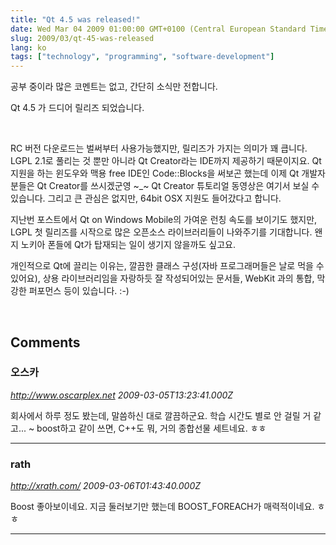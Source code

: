 ```yaml
---
title: "Qt 4.5 was released!"
date: Wed Mar 04 2009 01:00:00 GMT+0100 (Central European Standard Time)
slug: 2009/03/qt-45-was-released
lang: ko
tags: ["technology", "programming", "software-development"]
---
```


공부 중이라 많은 코멘트는 없고, 간단히 소식만 전합니다. 

Qt 4.5 가 드디어 릴리즈 되었습니다.

 

RC 버전 다운로드는 벌써부터 사용가능했지만, 릴리즈가 가지는 의미가 꽤 큽니다. LGPL 2.1로 풀리는 것 뿐만 아니라 Qt Creator라는 IDE까지 제공하기 때문이지요. Qt 지원을 하는 윈도우와 맥용 free IDE인 Code::Blocks을 써보곤 했는데 이제 Qt 개발자분들은 Qt Creator를 쓰시겠군영 ~_~ Qt Creator 튜토리얼 동영상은 여기서 보실 수 있습니다. 그리고 큰 관심은 없지만, 64bit OSX 지원도 들어갔다고 합니다.

지난번 포스트에서 Qt on Windows Mobile의 가여운 런칭 속도를 보이기도 했지만, LGPL 첫 릴리즈를 시작으로 많은 오픈소스 라이브러리들이 나와주기를 기대합니다. 왠지 노키아 폰들에 Qt가 탑재되는 일이 생기지 않을까도 싶고요.

개인적으로 Qt에 끌리는 이유는, 깔끔한 클래스 구성(자바 프로그래머들은 날로 먹을 수 있어요), 상용 라이브러리임을 자랑하듯 잘 작성되어있는 문서들, WebKit 과의 통합, 막강한 퍼포먼스 등이 있습니다. :-) 

 
## Comments

### 오스카
*http://www.oscarplex.net*
*2009-03-05T13:23:41.000Z*

회사에서 하루 정도 봤는데, 말씀하신 대로 깔끔하군요. 학습 시간도 별로 안 걸릴 거 같고... ~
boost하고 같이 쓰면, C++도 뭐, 거의 종합선물 세트네요. ㅎㅎ

---

### rath
*http://xrath.com/*
*2009-03-06T01:43:40.000Z*

Boost 좋아보이네요. 지금 둘러보기만 했는데 BOOST_FOREACH가 매력적이네요. ㅎㅎ


---
